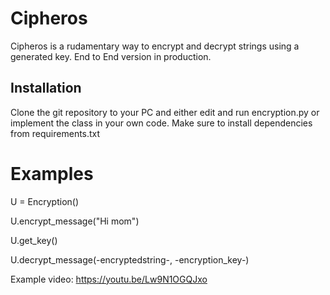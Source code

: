 # Cipheros

Cipheros is a rudamentary way to encrypt and decrypt strings using a generated key. End to End version in production.


## Installation

Clone the git repository to your PC and either edit and run encryption.py or implement the  class in your own code. Make sure to install dependencies from requirements.txt
# Examples

U = Encryption()

U.encrypt_message("Hi mom") 

U.get_key() 

U.decrypt_message(-encryptedstring-,  -encryption_key-)

Example video: https://youtu.be/Lw9N1OGQJxo
